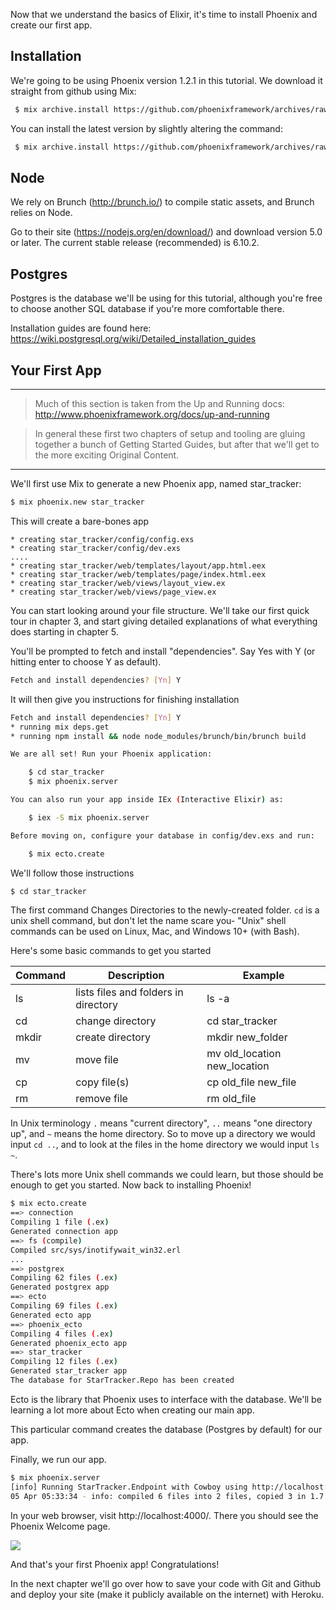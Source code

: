 Now that we understand the basics of Elixir, it's time to install Phoenix and create our first app.

## Installation

<!-- TODO when editing: Update to Phoenix 1.3.0-rc.2.  This will involve creating an entirely new project -->

We're going to be using Phoenix version 1.2.1 in this tutorial.  We download it straight from github using Mix:

```bash
 $ mix archive.install https://github.com/phoenixframework/archives/raw/master/phoenix_new-1.2.1.ez
```

You can install the latest version by slightly altering the command:

```bash
 $ mix archive.install https://github.com/phoenixframework/archives/raw/master/phoenix_new.ez
 ```

## Node

We rely on Brunch (http://brunch.io/) to compile static assets, and Brunch relies on Node.

Go to their site (https://nodejs.org/en/download/) and download version 5.0 or later.  The current stable release (recommended) is 6.10.2.

## Postgres

Postgres is the database we'll be using for this tutorial, although you're free to choose another SQL database if you're more comfortable there.

Installation guides are found here: https://wiki.postgresql.org/wiki/Detailed_installation_guides

## Your First App

---

> Much of this section is taken from the Up and Running docs: http://www.phoenixframework.org/docs/up-and-running

> In general these first two chapters of setup and tooling are gluing together a bunch of Getting Started Guides, but after that we'll get to the more exciting Original Content.

---

We'll first use Mix to generate a new Phoenix app, named star_tracker:

```bash
$ mix phoenix.new star_tracker
```

This will create a bare-bones app

```
* creating star_tracker/config/config.exs
* creating star_tracker/config/dev.exs
....
* creating star_tracker/web/templates/layout/app.html.eex
* creating star_tracker/web/templates/page/index.html.eex
* creating star_tracker/web/views/layout_view.ex
* creating star_tracker/web/views/page_view.ex
```

You can start looking around your file structure.  We'll take our first quick tour in chapter 3, and start giving detailed explanations of what everything does starting in chapter 5.

You'll be prompted to fetch and install "dependencies".  Say Yes with Y (or hitting enter to choose Y as default).

```bash
Fetch and install dependencies? [Yn] Y
```

It will then give you instructions for finishing installation

```bash
Fetch and install dependencies? [Yn] Y
* running mix deps.get
* running npm install && node node_modules/brunch/bin/brunch build

We are all set! Run your Phoenix application:

    $ cd star_tracker
    $ mix phoenix.server

You can also run your app inside IEx (Interactive Elixir) as:

    $ iex -S mix phoenix.server

Before moving on, configure your database in config/dev.exs and run:

    $ mix ecto.create
```

We'll follow those instructions

```bash
$ cd star_tracker
```

The first command Changes Directories to the newly-created folder.  `cd` is a unix shell command, but don't let the name scare you- "Unix" shell commands can be used on Linux, Mac, and Windows 10+ (with Bash).

Here's some basic commands to get you started

| Command | Description | Example |
| ------- | ----------- | ------- |
| ls      | lists files and folders in directory | ls -a |
| cd      | change directory | cd star_tracker |
| mkdir   | create directory | mkdir new_folder |
| mv      | move file | mv old_location new_location |
| cp      | copy file(s) | cp old_file new_file |
| rm      | remove file | rm old_file |

In Unix terminology `.` means "current directory", `..` means "one directory up", and `~` means the home directory.  So to move up a directory we would input `cd ..`, and to look at the files in the home directory we would input `ls ~`.

There's lots more Unix shell commands we could learn, but those should be enough to get you started.  Now back to installing Phoenix!

```bash
$ mix ecto.create
==> connection
Compiling 1 file (.ex)
Generated connection app
==> fs (compile)
Compiled src/sys/inotifywait_win32.erl
...
==> postgrex
Compiling 62 files (.ex)
Generated postgrex app
==> ecto
Compiling 69 files (.ex)
Generated ecto app
==> phoenix_ecto
Compiling 4 files (.ex)
Generated phoenix_ecto app
==> star_tracker
Compiling 12 files (.ex)
Generated star_tracker app
The database for StarTracker.Repo has been created
```

Ecto is the library that Phoenix uses to interface with the database.  We'll be learning a lot more about Ecto when creating our main app.

This particular command creates the database (Postgres by default) for our app.

Finally, we run our app.

```bash
$ mix phoenix.server
[info] Running StarTracker.Endpoint with Cowboy using http://localhost:4000
05 Apr 05:33:34 - info: compiled 6 files into 2 files, copied 3 in 1.7 sec
```

In your web browser, visit http://localhost:4000/.  There you should see the Phoenix Welcome page.

![](.../images/phoenix-welcome.png)

And that's your first Phoenix app!  Congratulations!

In the next chapter we'll go over how to save your code with Git and Github and deploy your site (make it publicly available on the internet) with Heroku.
